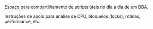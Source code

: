 Espaço para compartilhamento de scripts úteis no dia a dia de um DBA. 

Instruções de apoio para análise de CPU, bloqueios (locks), rotinas, performance, etc.
 